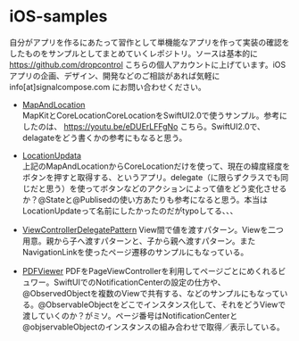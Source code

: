 # iOS-samples

自分がアプリを作るにあたって習作として単機能なアプリを作って実装の確認をしたものをサンプルとしてまとめていくレポジトリ。ソースは基本的に https://github.com/dropcontrol こちらの個人アカウントに上げています。iOSアプリの企画、デザイン、開発などのご相談があれば気軽に info[at]signalcompose.com にお問い合わせください。

* [MapAndLocation](https://github.com/dropcontrol/MapAndLocation/)  
MapKitとCoreLocationCoreLocationをSwiftUI2.0で使うサンプル。参考にしたのは、 https://youtu.be/eDUErLFFgNo こちら。SwiftUI2.0で、delagateをどう書くかの参考にもなると思う。

* [LocationUpdata](https://github.com/dropcontrol/LocationUpdata)  
上記のMapAndLocationからCoreLocationだけを使って、現在の緯度経度をボタンを押すと取得する、というアプリ。delegate（に限らずクラスでも同じだと思う）を使ってボタンなどのアクションによって値をどう変化させるか？@Stateと@Publisedの使い方あたりも参考になると思う。本当はLocationUpdateって名前にしたかったのだがtypoしてる、、、

* [ViewControllerDelegatePattern](https://github.com/dropcontrol/ViewControllerDelegatePattern)
View間で値を渡すパターン。Viewを二つ用意。親から子へ渡すパターンと、子から親へ渡すパターン。またNavigationLinkを使ったページ遷移のサンプルにもなっている。

* [PDFViewer](https://github.com/dropcontrol/PDFViewer/tree/main)
PDFをPageViewControllerを利用してページごとにめくれるビュワー。SwiftUIでのNotificationCenterの設定の仕方や、@ObservedObjectを複数のViewで共有する、などのサンプルにもなっている。@ObservableObjectをどこでインスタンス化して、それをどうViewで渡していくのか？がミソ。ページ番号はNotificationCenterと@objservableObjectのインスタンスの組み合わせで取得／表示している。
